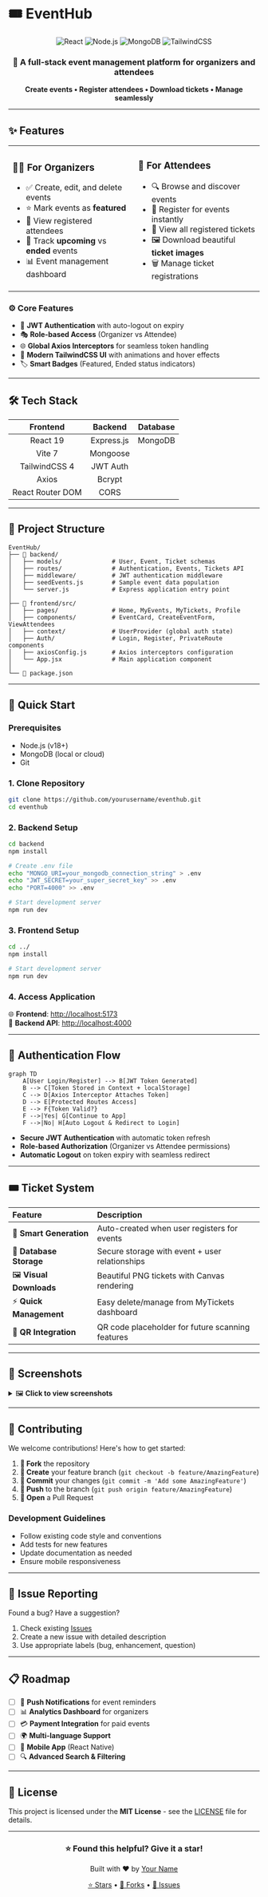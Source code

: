# 🎟️ EventHub

<div align="center">
  <img src="https://img.shields.io/badge/React-19-61DAFB?style=for-the-badge&logo=react&logoColor=white" alt="React" />
  <img src="https://img.shields.io/badge/Node.js-Express-339933?style=for-the-badge&logo=node.js&logoColor=white" alt="Node.js" />
  <img src="https://img.shields.io/badge/MongoDB-Database-47A248?style=for-the-badge&logo=mongodb&logoColor=white" alt="MongoDB" />
  <img src="https://img.shields.io/badge/TailwindCSS-Styling-06B6D4?style=for-the-badge&logo=tailwindcss&logoColor=white" alt="TailwindCSS" />
</div>

<div align="center">
  <h3>🚀 A full-stack event management platform for organizers and attendees</h3>
  <p><strong>Create events • Register attendees • Download tickets • Manage seamlessly</strong></p>
</div>

---

## ✨ Features

<table>
<tr>
<td width="50%">

### 👨‍💼 **For Organizers**
- ✅ Create, edit, and delete events
- ⭐ Mark events as **featured**
- 👥 View registered attendees
- 📅 Track **upcoming** vs **ended** events
- 📊 Event management dashboard

</td>
<td width="50%">

### 👥 **For Attendees**
- 🔍 Browse and discover events
- 🎫 Register for events instantly
- 📱 View all registered tickets
- 🖼️ Download beautiful **ticket images**
- 🗑️ Manage ticket registrations

</td>
</tr>
</table>

### ⚙️ **Core Features**
- 🔐 **JWT Authentication** with auto-logout on expiry
- 🎭 **Role-based Access** (Organizer vs Attendee)
- 🌐 **Global Axios Interceptors** for seamless token handling
- 🎨 **Modern TailwindCSS UI** with animations and hover effects
- 🏷️ **Smart Badges** (Featured, Ended status indicators)

---

## 🛠 Tech Stack

<div align="center">

| **Frontend** | **Backend** | **Database** |
|:---:|:---:|:---:|
| React 19 | Express.js | MongoDB |
| Vite 7 | Mongoose | |
| TailwindCSS 4 | JWT Auth | |
| Axios | Bcrypt | |
| React Router DOM | CORS | |

</div>

---

## 📂 Project Structure

```
EventHub/
├── 🎯 backend/
│   ├── models/              # User, Event, Ticket schemas
│   ├── routes/              # Authentication, Events, Tickets API
│   ├── middleware/          # JWT authentication middleware
│   ├── seedEvents.js        # Sample event data population
│   └── server.js            # Express application entry point
│
├── 🎨 frontend/src/
│   ├── pages/               # Home, MyEvents, MyTickets, Profile
│   ├── components/          # EventCard, CreateEventForm, ViewAttendees
│   ├── context/             # UserProvider (global auth state)
│   ├── Auth/                # Login, Register, PrivateRoute components
│   ├── axiosConfig.js       # Axios interceptors configuration
│   └── App.jsx              # Main application component
│
└── 📄 package.json
```

---

## 🚀 Quick Start

### **Prerequisites**
- Node.js (v18+)
- MongoDB (local or cloud)
- Git

### **1. Clone Repository**
```bash
git clone https://github.com/yourusername/eventhub.git
cd eventhub
```

### **2. Backend Setup**
```bash
cd backend
npm install

# Create .env file
echo "MONGO_URI=your_mongodb_connection_string" > .env
echo "JWT_SECRET=your_super_secret_key" >> .env
echo "PORT=4000" >> .env

# Start development server
npm run dev
```

### **3. Frontend Setup**
```bash
cd ../
npm install

# Start development server
npm run dev
```

### **4. Access Application**
🌐 **Frontend**: [http://localhost:5173](http://localhost:5173)  
🔧 **Backend API**: [http://localhost:4000](http://localhost:4000)

---

## 🔐 Authentication Flow

```mermaid
graph TD
    A[User Login/Register] --> B[JWT Token Generated]
    B --> C[Token Stored in Context + localStorage]
    C --> D[Axios Interceptor Attaches Token]
    D --> E[Protected Routes Access]
    E --> F{Token Valid?}
    F -->|Yes| G[Continue to App]
    F -->|No| H[Auto Logout & Redirect to Login]
```

- **Secure JWT Authentication** with automatic token refresh
- **Role-based Authorization** (Organizer vs Attendee permissions)
- **Automatic Logout** on token expiry with seamless redirect

---

## 🎟️ Ticket System

<div align="center">

| **Feature** | **Description** |
|:---|:---|
| 🎫 **Smart Generation** | Auto-created when user registers for events |
| 💾 **Database Storage** | Secure storage with event + user relationships |
| 🖼️ **Visual Downloads** | Beautiful PNG tickets with Canvas rendering |
| ⚡ **Quick Management** | Easy delete/manage from MyTickets dashboard |
| 📱 **QR Integration** | QR code placeholder for future scanning features |

</div>

---

## 📸 Screenshots

<details>
<summary>🖼️ <strong>Click to view screenshots</strong></summary>

### 🏠 **Dashboard View**
![Dashboard](./screenshots/dashboard.png)
*Modern event cards with hover effects and status badges*

### 🎫 **Ticket Download**
![Ticket](./screenshots/ticket-download.png)  
*Beautiful ticket design with gradient backgrounds and QR codes*

### 📱 **Mobile Responsive**
![Mobile](./screenshots/mobile-view.png)
*Fully responsive design across all devices*

</details>

---

## 🤝 Contributing

We welcome contributions! Here's how to get started:

1. **🍴 Fork** the repository
2. **🌿 Create** your feature branch (`git checkout -b feature/AmazingFeature`)
3. **💾 Commit** your changes (`git commit -m 'Add some AmazingFeature'`)
4. **🚀 Push** to the branch (`git push origin feature/AmazingFeature`)
5. **🔄 Open** a Pull Request

### **Development Guidelines**
- Follow existing code style and conventions
- Add tests for new features
- Update documentation as needed
- Ensure mobile responsiveness

---

## 🐛 Issue Reporting

Found a bug? Have a suggestion? 

1. Check existing [Issues](https://github.com/yourusername/eventhub/issues)
2. Create a new issue with detailed description
3. Use appropriate labels (bug, enhancement, question)

---

## 📋 Roadmap

- [ ] 🔔 **Push Notifications** for event reminders
- [ ] 📊 **Analytics Dashboard** for organizers
- [ ] 💳 **Payment Integration** for paid events
- [ ] 🌍 **Multi-language Support**
- [ ] 📱 **Mobile App** (React Native)
- [ ] 🔍 **Advanced Search & Filtering**

---

## 📜 License

This project is licensed under the **MIT License** - see the [LICENSE](LICENSE) file for details.

---

<div align="center">
  <h3>⭐ Found this helpful? Give it a star!</h3>
  <p>Built with ❤️ by <a href="https://github.com/yourusername">Your Name</a></p>
  
  <p>
    <a href="https://github.com/yourusername/eventhub/stargazers">⭐ Stars</a> •
    <a href="https://github.com/yourusername/eventhub/network/members">🔄 Forks</a> •
    <a href="https://github.com/yourusername/eventhub/issues">🐛 Issues</a>
  </p>
</div>
